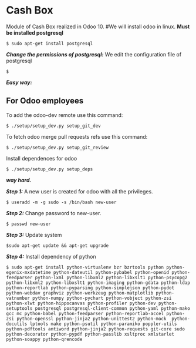 # Cash Box
Module of Cash Box realized in Odoo 10. 
#We will install odoo in linux.
__Must be installed postgresql__

    $ sudo apt-get install postgresql
    
 
___Change the permissions of postgresql:___
    We edit the configuration file of postgresql

    $   
 
___Easy way:___

For Odoo employees
------------------

To add the odoo-dev remote use this command:

    $ ./setup/setup_dev.py setup_git_dev

To fetch odoo merge pull requests refs use this command:

    $ ./setup/setup_dev.py setup_git_review

Install dependences for odoo

    $ ./setup/setup_dev.py setup_deps

    
___way hard.___

***Step 1:***
A new user is created for odoo with all the privileges.

    $ useradd -m -g sudo -s /bin/bash new-user
***Step 2:***
Change password to new-user.
    
    $ passwd new-user
    
***Step 3:***
Update system

    $sudo apt-get update && apt-get upgrade
     
***Step 4:***
Install dependency of python
    
    $ sudo apt-get install python-virtualenv bzr bzrtools python python-egenix-mxdatetime python-dateutil python-pybabel python-openid python-feedparser python-lxml python-libxml2 python-libxslt1 python-psycopg2 python-libxml2 python-libxslt1 python-imaging python-gdata python-ldap python-reportlab python-pyparsing python-simplejson python-pydot python-webdav graphviz python-werkzeug python-matplotlib python-vatnumber python-numpy python-pychart python-vobject python-zsi python-xlwt python-hippocanvas python-profiler python-dev python-setuptools postgresql postgresql-client-common python-yaml python-mako gcc mc python-babel python-feedparser python-reportlab-accel python-zsi python-openssl python-jinja2 python-unittest2 python-mock  python-docutils lptools make python-psutil python-paramiko poppler-utils python-pdftools antiword python-jinja2 python-requests git-core sudo python-decorator python-pypdf python-passlib xsltproc xmlstarlet python-soappy python-qrencode
    
    
